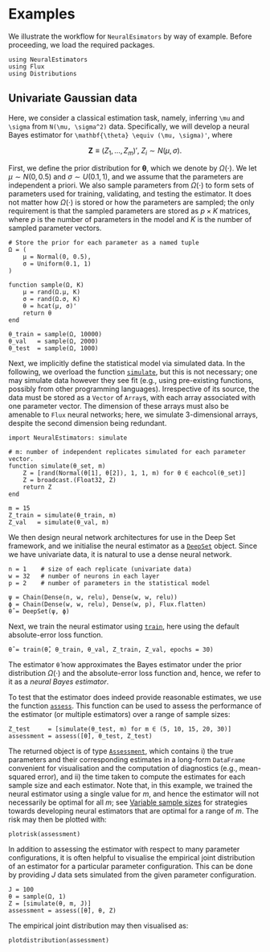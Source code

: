 # Examples

We illustrate the workflow for `NeuralEsimators` by way of example. Before proceeding, we load the required packages.
```
using NeuralEstimators
using Flux
using Distributions
```


## Univariate Gaussian data

Here, we consider a classical estimation task, namely, inferring ``\mu`` and ``\sigma`` from ``N(\mu, \sigma^2)`` data. Specifically, we will develop a neural Bayes estimator for ``\mathbf{\theta} \equiv (\mu, \sigma)'``, where

```math
 \mathbf{Z} \equiv (Z_1, \dots, Z_m)', \; Z_i \sim N(\mu, \sigma).
```

First, we define the prior distribution for $\mathbf{\theta}$, which we denote by $\Omega(\cdot)$. We let $\mu \sim N(0, 0.5)$ and $\sigma \sim U(0.1, 1)$, and we assume that the parameters are independent a priori. We also sample parameters from $\Omega(\cdot)$ to form sets of parameters used for training, validating, and testing the estimator. It does not matter how $\Omega(\cdot)$ is stored or how the parameters are sampled; the only requirement is that the sampled parameters are stored as $p \times K$ matrices, where $p$ is the number of parameters in the model and $K$ is the number of sampled parameter vectors.
```
# Store the prior for each parameter as a named tuple
Ω = (
	μ = Normal(0, 0.5),
	σ = Uniform(0.1, 1)
)

function sample(Ω, K)
	μ = rand(Ω.μ, K)
	σ = rand(Ω.σ, K)
	θ = hcat(μ, σ)'
	return θ
end

θ_train = sample(Ω, 10000)
θ_val   = sample(Ω, 2000)
θ_test  = sample(Ω, 1000)
```

Next, we implicitly define the statistical model via simulated data. In the following, we overload the function [`simulate`](@ref), but this is not necessary; one may simulate data however they see fit (e.g., using pre-existing functions, possibly from other programming languages).  Irrespective of its source, the data must be stored as a `Vector` of `Array`s, with each array associated with one parameter vector. The dimension of these arrays must also be amenable to `Flux` neural networks; here, we simulate 3-dimensional arrays, despite the second dimension being redundant.  
```
import NeuralEstimators: simulate

# m: number of independent replicates simulated for each parameter vector.
function simulate(θ_set, m)
	Z = [rand(Normal(θ[1], θ[2]), 1, 1, m) for θ ∈ eachcol(θ_set)]
	Z = broadcast.(Float32, Z)
	return Z
end

m = 15
Z_train = simulate(θ_train, m)
Z_val   = simulate(θ_val, m)
```

We then design neural network architectures for use in the Deep Set framework, and we initialise the neural estimator as a [`DeepSet`](@ref) object. Since we have univariate data, it is natural to use a dense neural network.
```
n = 1    # size of each replicate (univariate data)
w = 32   # number of neurons in each layer
p = 2    # number of parameters in the statistical model

ψ = Chain(Dense(n, w, relu), Dense(w, w, relu))
ϕ = Chain(Dense(w, w, relu), Dense(w, p), Flux.flatten)
θ̂ = DeepSet(ψ, ϕ)
```

Next, we train the neural estimator using [`train`](@ref), here using the default absolute-error loss function.
```
θ̂ = train(θ̂, θ_train, θ_val, Z_train, Z_val, epochs = 30)
```

The estimator `θ̂` now approximates the Bayes estimator under the prior distribution $\Omega(\cdot)$ and the absolute-error loss function and, hence, we refer to it as a *neural Bayes estimator*.

To test that the estimator does indeed provide reasonable estimates, we use the function [`assess`](@ref). This function can be used to assess the performance of the estimator (or multiple estimators) over a range of sample sizes:
```
Z_test     = [simulate(θ_test, m) for m ∈ (5, 10, 15, 20, 30)]
assessment = assess([θ̂], θ_test, Z_test)
```
The returned object is of type [`Assessment`](@ref), which contains i) the true parameters and their corresponding estimates in a long-form `DataFrame` convenient for visualisation and the computation of diagnostics (e.g., mean-squared error), and ii) the time taken to compute the estimates for each sample size and each estimator. Note that, in this example, we trained the neural estimator using a single value for $m$, and hence the estimator will not necessarily be optimal for all $m$; see [Variable sample sizes](@ref) for strategies towards developing neural estimators that are optimal for a range of $m$. The risk may then be plotted with:
```
plotrisk(assessment)
```

In addition to assessing the estimator with respect to many parameter configurations, it is often helpful to visualise the empirical joint distribution of an estimator for a particular parameter configuration. This can be done by providing $J$ data sets simulated from the given parameter configuration.
```            
J = 100
θ = sample(Ω, 1)
Z = [simulate(θ, m, J)]
assessment = assess([θ̂], θ, Z)  
```
The empirical joint distribution may then visualised as:
```
plotdistribution(assessment)
```
